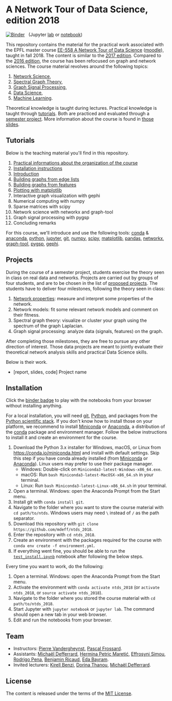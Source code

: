 # A Network Tour of Data Science, edition 2018

[![Binder](https://mybinder.org/badge.svg)][binder_lab]
&nbsp; (Jupyter [lab][binder_lab] or [notebook][binder_notebook])

[binder_lab]: https://mybinder.org/v2/gh/mdeff/ntds_2018/outputs?urlpath=lab
[binder_notebook]: https://mybinder.org/v2/gh/mdeff/ntds_2018/outputs?urlpath=tree

This repository contains the material for the practical work associated with the EPFL
master course [EE-558 A Network Tour of Data Science][epfl] ([moodle]), taught
in fall 2018. The content is similar to the [2017 edition]. Compared to the
[2016 edition], the course has been refocused on graph and network sciences.
The course material revolves around the following topics:

1. [Network Science](https://en.wikipedia.org/wiki/Network_science),
1. [Spectral Graph Theory](https://en.wikipedia.org/wiki/Spectral_graph_theory),
1. [Graph Signal Processing](https://arxiv.org/abs/1211.0053),
1. [Data Science](https://en.wikipedia.org/wiki/Data_science),
1. [Machine Learning](https://en.wikipedia.org/wiki/Machine_learning).

Theoretical knowledge is taught during lectures.
Practical knowledge is taught through [tutorials](#tutorials).
Both are practiced and evaluated through a [semester project](#projects).
More information about the course is found in [those slides][practical_info].

[epfl]: http://edu.epfl.ch/coursebook/en/a-network-tour-of-data-science-EE-558
[moodle]: http://moodle.epfl.ch/course/view.php?id=15299
[2016 edition]: https://github.com/mdeff/ntds_2016
[2017 edition]: https://github.com/mdeff/ntds_2017

## Tutorials

Below is the teaching material you'll find in this repository.

1. [Practical informations about the organization of the course][practical_info]
1. [Installation instructions](#installation)
1. [Introduction][t01]
1. [Building graphs from edge lists][t02a]
1. [Building graphs from features][t02b]
1. [Plotting with matplotlib][t03]
1. Interactive graph visualization with gephi
1. Numerical computing with numpy
1. Sparse matrices with scipy
1. Network science with networkx and graph-tool
1. Graph signal processing with pygsp
1. Concluding remarks

[practical_info]: https://github.com/mdeff/ntds_2018/blob/outputs/slides/ntds_info.pdf

[t01]: https://nbviewer.jupyter.org/github/mdeff/ntds_2018/blob/outputs/tutorials/01_introduction.ipynb
[t02a]: https://nbviewer.jupyter.org/github/mdeff/ntds_2018/blob/outputs/tutorials/02a_graph_from_edge_list.ipynb
[t02b]: https://nbviewer.jupyter.org/github/mdeff/ntds_2018/blob/outputs/tutorials/02b_graph_from_features.ipynb
[t03]: https://nbviewer.jupyter.org/github/mdeff/ntds_2018/blob/outputs/tutorials/03_matplotlib.ipynb

For this course, we'll introduce and use the following tools:
[conda] & [anaconda], [python], [jupyter], [git], [numpy], [scipy], [matplotlib], [pandas], [networkx], [graph-tool], [pygsp], [gephi].

[conda]: https://conda.io
[anaconda]: https://anaconda.org
[python]: https://www.python.org
[jupyter]: http://jupyter.org
[git]: https://git-scm.com
[numpy]: http://www.numpy.org
[scipy]: https://www.scipy.org
[matplotlib]: https://matplotlib.org
[pandas]: https://pandas.pydata.org
[networkx]: https://networkx.github.io
[graph-tool]: https://graph-tool.skewed.de
[pygsp]: http://pygsp.readthedocs.io
[gephi]: https://gephi.org

## Projects

During the course of a semester project, students exercise the theory seen in class on real data and networks.
Projects are carried out by groups of four students, and are to be chosen in the list of [proposed projects](projects).
The students have to deliver four milestones, following the theory seen in class:

1. [Network properties][m1]: measure and interpret some properties of the network.
1. Network models: fit some relevant network models and comment on their fitness.
1. Spectral graph theory: visualize or cluster your graph using the spectrum of the graph Laplacian.
1. Graph signal processing: analyze data (signals, features) on the graph.

[m1]: https://nbviewer.jupyter.org/github/mdeff/ntds_2018/blob/outputs/milestones/1_network_properties.ipynb

After completing those milestones, they are free to pursue any other direction of interest.
Those data projects are meant to jointly evaluate their theoretical network analysis skills and practical Data Science skills.

Below is their work.

* [report, slides, code] Project name

## Installation

Click the [binder badge][binder_lab] to play with the notebooks from your
browser without installing anything.

For a local installation, you will need [git], [Python], and packages from the [Python scientific stack][scipy].
If you don't know how to install those on your platform, we recommend to install [Miniconda] or [Anaconda], a distribution of the [conda] package and environment manager.
Follow the below instructions to install it and create an environment for the course.

1. Download the Python 3.x installer for Windows, macOS, or Linux from
   <https://conda.io/miniconda.html> and install with default settings. Skip
   this step if you have conda already installed (from [Miniconda] or
   [Anaconda]). Linux users may prefer to use their package manager.
   * Windows: Double-click on `Miniconda3-latest-Windows-x86_64.exe`.
   * macOS: Run `bash Miniconda3-latest-MacOSX-x86_64.sh` in your terminal.
   * Linux: Run `bash Miniconda3-latest-Linux-x86_64.sh` in your terminal.
1. Open a terminal. Windows: open the Anaconda Prompt from the Start menu.
1. Install git with `conda install git`.
1. Navigate to the folder where you want to store the course material with `cd path/to/ntds`.
   Windows users may need `\` instead of `/` as the path separator.
1. Download this repository with `git clone https://github.com/mdeff/ntds_2018`.
1. Enter the repository with `cd ntds_2018`.
1. Create an environment with the packages required for the course with
   `conda env create -f environment.yml`.
1. If everything went fine, you should be able to run the [`test_install.ipynb`][test_install] notebook after following the below steps.

[test_install]: https://nbviewer.jupyter.org/github/mdeff/ntds_2018/blob/outputs/test_install.ipynb

Every time you want to work, do the following:

1. Open a terminal. Windows: open the Anaconda Prompt from the Start menu.
1. Activate the environment with `conda activate ntds_2018`
   (or `activate ntds_2018`, or `source activate ntds_2018`).
1. Navigate to the folder where you stored the course material with `cd path/to/ntds_2018`.
1. Start Jupyter with `jupyter notebook` or `jupyter lab`. The command should
   open a new tab in your web browser.
1. Edit and run the notebooks from your browser.

[git]: https://git-scm.com
[python]: https://www.python.org
[scipy]: https://www.scipy.org
[anaconda]: https://www.anaconda.com/download
[miniconda]: https://conda.io/miniconda.html
[conda]: https://conda.io
[conda-forge]: https://conda-forge.org

## Team

* Instructors:
[Pierre Vandergheynst](https://people.epfl.ch/pierre.vandergheynst),
[Pascal Frossard](https://people.epfl.ch/pascal.frossard).
* Assistants:
[Michaël Defferrard](http://deff.ch),
[Hermina Petric Maretić](https://people.epfl.ch/hermina.petricmaretic),
[Effrosyni Simou](https://people.epfl.ch/effrosyni.simou),
[Rodrigo Pena](https://rodrigo-pena.github.io),
[Benjamin Ricaud](https://github.com/bricaud),
[Eda Bayram](https://people.epfl.ch/eda.bayram).
* Invited lecturers:
[Kirell Benzi](https://www.kirellbenzi.com),
[Dorina Thanou](https://people.epfl.ch/dorina.thanou),
[Michaël Defferrard](http://deff.ch).

## License

The content is released under the terms of the [MIT License](LICENSE.txt).
